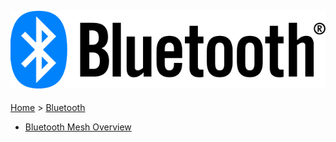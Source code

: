 ![Silicon Labs](files/bluetooth.png)
--------------------------------------------------------
[Home](Home) > [Bluetooth](Bluetooth-Boot-Camp)

* [Bluetooth Mesh Overview](Bluetooth-Mesh-Overview)

